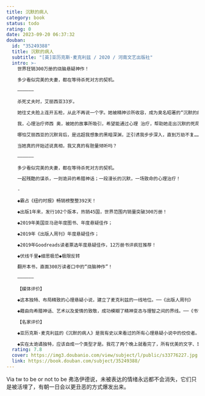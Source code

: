 ```yaml
---
title: 沉默的病人
category: book
status: todo
rating: 0
date: 2023-09-20 06:37:32
douban:
  id: "35249388"
  title: 沉默的病人
  subtitle: "[英]亚历克斯·麦克利兹 / 2020 / 河南文艺出版社"
  intro: >-
    世界狂销300万册的烧脑悬疑神作！

    多少看似完美的夫妻，都在等待杀死对方的契机。

    ——————

    杀死丈夫时，艾丽西亚33岁。

    她往丈夫脸上连开五枪，从此不再说一个字。她被精神诊所收容，成为臭名昭著的“沉默的病人”，唯一留给外界的，只有一副诡异的自画像。

    我，心理治疗师西 奥，被她的故事所吸引，希望能通过心理 治疗，帮助她走出沉默的死局。我确信，只有她能述说真相，只有我能使她开口。

    哪怕艾丽西亚的沉默背后，是远超我想象的黑暗深渊，正引诱我步步深入，直到万劫不复……

    当她真的开始述说真相，我又真的有胆量倾听吗？

    ——————

    多少看似完美的夫妻，都在等待杀死对方的契机。

    一起残酷的谋杀，一则诡异的希腊神话；一段漫长的沉默，一场致命的心理治疗！

    -

    ◆霸占《纽约时报》畅销榜整整392天！

    ◆出版1年来，发行102个版本，热销45国，世界范围内销量突破300万册！

    ◆2019年美国亚马逊年度图书、年度悬疑佳作；

    ◆2019年《出版人周刊》年度悬疑佳作；

    ◆2019年Goodreads读者票选年度悬疑佳作，12万册书评疯狂推荐！

    ◆伏线千里◆细思极恐◆极限反转

    翻开本书，直面300万读者口中的“烧脑神作”！

    ——————

    【媒体评价】

    ◆这本独特、布局精致的心理悬疑小说，建立了麦克利兹的一线地位。──《出版人周刊》

    ◆藉由向希腊神话、艺术以及爱情的致敬，成功模糊了精神变态与理智之间的界线。──《书讯》

    【名家评价】

    ◆亚历克斯·麦克利兹的《沉默的病人》是我有史以来看过的所有心理悬疑小说中的佼佼者。这部小说拥有绝对出人意料的结局，它是一场压力沉重的偏执梦魇。——布莱克·克劳奇（《人生复本》作者）

    ◆实在太诡谲独特，应该自成一个类型才是。我花了两个晚上就看完了，所有优美的文字、恐怖的相会、惊奇的转折，都让我回味不已。指尖急速翻阅的摩擦力，将会让你的书着火！──大卫·鲍尔达奇（《纽约时报》畅销书作者）
  rating: 7.8
  cover: https://img3.doubanio.com/view/subject/l/public/s33776227.jpg
  link: https://book.douban.com/subject/35249388/
---
```


Via tw to be or not to be 弗洛伊德说，未被表达的情绪永远都不会消失，它们只是被活埋了，有朝一日会以更丑恶的方式爆发出来。